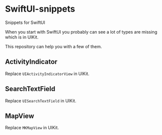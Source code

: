 # SwiftUI-snippets
Snippets for SwiftUI

When you start with SwiftUI you probably can see a lot of types are missing which is in UIKit.

This repository can help you with a few of them.

## ActivityIndicator

Replace `UIActivityIndicatorView` in UIKit.

## SearchTextField

Replace `UISearchTextField` in UIKit.

## MapView

Replace `MKMapView` in UIKit.